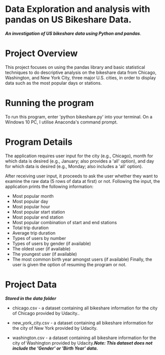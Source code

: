 # Data Exploration and analysis with pandas on US Bikeshare Data.
***An investigation of US bikeshare data using Python and pandas***.

# Project Overview
This project focuses on using the pandas library and basic statistical techniques to do descriptive analysis on the bikeshare data from Chicago, Washington, and New York City, three major U.S. cities, in order to display data such as the most popular days or stations.
# Running the program
To run this program, enter 'python bikeshare.py' into your terminal. On a Windows 10 PC, I utilise Anaconda's command prompt.
# Program Details
The application requires user input for the city (e.g., Chicago), month for which data is desired (e.g., January; also provides a 'all' option), and day for which data is desired (e.g., Monday; also includes a 'all' option).

After receiving user input, it proceeds to ask the user whether they want to examine the raw data (5 rows of data at first) or not. Following the input, the application prints the following information:

* Most popular month
* Most popular day
* Most popular hour
* Most popular start station
* Most popular end station
* Most popular combination of start and end stations
* Total trip duration
* Average trip duration
* Types of users by number
* Types of users by gender (if available)
* The oldest user (if available)
* The youngest user (if available)
* The most common birth year amongst users (if available)
Finally, the user is given the option of resuming the program or not.
# Project Data
***Stored in the data folder*** 
* chicago.csv -  a dataset containing all bikeshare information for the city of Chicago provided by Udacity..

* new_york_city.csv -  a dataset containing all bikeshare information for the city of New York provided by Udacity.

* washington.csv - a dataset containing all bikeshare information for the city of Washington provided by Udacity.***Note: This dataset does not include the 'Gender' or 'Birth Year' data.***
